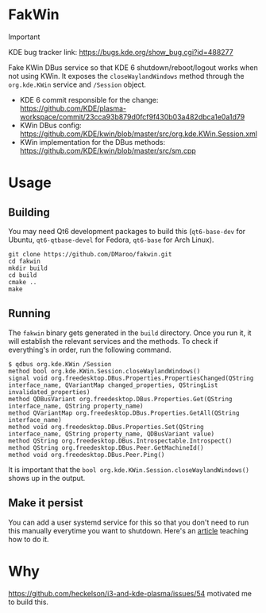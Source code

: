 # FakWin


> [!IMPORTANT]
> KDE bug tracker link: https://bugs.kde.org/show_bug.cgi?id=488277

Fake KWin DBus service so that KDE 6 shutdown/reboot/logout works when not using KWin. It exposes the `closeWaylandWindows` method through the `org.kde.KWin` service and `/Session` object.

 - KDE 6 commit responsible for the change: https://github.com/KDE/plasma-workspace/commit/23cca93b879d0fcf9f430b03a482dbca1e0a1d79
 - KWin DBus config: https://github.com/KDE/kwin/blob/master/src/org.kde.KWin.Session.xml
 - KWin implementation for the DBus methods: https://github.com/KDE/kwin/blob/master/src/sm.cpp

# Usage

## Building

You may need Qt6 development packages to build this (`qt6-base-dev` for Ubuntu, `qt6-qtbase-devel` for Fedora, `qt6-base` for Arch Linux).

```
git clone https://github.com/DMaroo/fakwin.git
cd fakwin
mkdir build
cd build
cmake ..
make
```

## Running

The `fakwin` binary gets generated in the `build` directory. Once you run it, it will establish the relevant services and the methods. To check if everything's in order, run the following command.

```
$ qdbus org.kde.KWin /Session
method bool org.kde.KWin.Session.closeWaylandWindows()
signal void org.freedesktop.DBus.Properties.PropertiesChanged(QString interface_name, QVariantMap changed_properties, QStringList invalidated_properties)
method QDBusVariant org.freedesktop.DBus.Properties.Get(QString interface_name, QString property_name)
method QVariantMap org.freedesktop.DBus.Properties.GetAll(QString interface_name)
method void org.freedesktop.DBus.Properties.Set(QString interface_name, QString property_name, QDBusVariant value)
method QString org.freedesktop.DBus.Introspectable.Introspect()
method QString org.freedesktop.DBus.Peer.GetMachineId()
method void org.freedesktop.DBus.Peer.Ping()
```

It is important that the `bool org.kde.KWin.Session.closeWaylandWindows()` shows up in the output.

## Make it persist

You can add a user systemd service for this so that you don't need to run this manually everytime you want to shutdown. Here's an [article](https://www.linode.com/docs/guides/start-service-at-boot/) teaching how to do it.

# Why

https://github.com/heckelson/i3-and-kde-plasma/issues/54 motivated me to build this.
